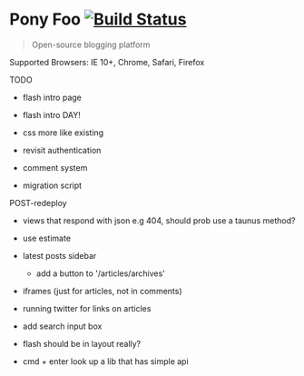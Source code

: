 # Pony Foo [![Build Status][1]][2]

> Open-source blogging platform

[1]: https://travis-ci.org/ponyfoo/ponyfoo.png?branch=master
[2]: https://travis-ci.org/ponyfoo/ponyfoo

Supported Browsers: IE 10+, Chrome, Safari, Firefox

TODO

  - flash intro page
  - flash intro DAY!

- css more like existing
- revisit authentication
- comment system
- migration script

POST-redeploy
- views that respond with json e.g 404, should prob use a taunus method?
- use estimate
- latest posts sidebar
  - add a button to '/articles/archives'

- iframes (just for articles, not in comments)
- running twitter for links on articles
- add search input box
- flash should be in layout really?
- cmd + enter look up a lib that has simple api
